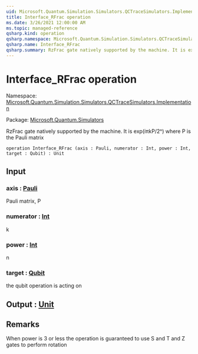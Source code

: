 ```yaml
---
uid: Microsoft.Quantum.Simulation.Simulators.QCTraceSimulators.Implementation.Interface_RFrac
title: Interface_RFrac operation
ms.date: 3/26/2021 12:00:00 AM
ms.topic: managed-reference
qsharp.kind: operation
qsharp.namespace: Microsoft.Quantum.Simulation.Simulators.QCTraceSimulators.Implementation
qsharp.name: Interface_RFrac
qsharp.summary: RzFrac gate natively supported by the machine. It is exp(iπkP/2ⁿ) where P is the Pauli matrix
---
```


# Interface_RFrac operation

Namespace: [Microsoft.Quantum.Simulation.Simulators.QCTraceSimulators.Implementation](xref:Microsoft.Quantum.Simulation.Simulators.QCTraceSimulators.Implementation)

Package: [Microsoft.Quantum.Simulators](https://nuget.org/packages/Microsoft.Quantum.Simulators)


RzFrac gate natively supported by the machine. It is exp(iπkP/2ⁿ) where P is the Pauli matrix

```qsharp
operation Interface_RFrac (axis : Pauli, numerator : Int, power : Int, target : Qubit) : Unit
```


## Input

### axis : [Pauli](xref:microsoft.quantum.lang-ref.pauli)

Pauli matrix, P


### numerator : [Int](xref:microsoft.quantum.lang-ref.int)

k


### power : [Int](xref:microsoft.quantum.lang-ref.int)

n


### target : [Qubit](xref:microsoft.quantum.lang-ref.qubit)

the qubit operation is acting on



## Output : [Unit](xref:microsoft.quantum.lang-ref.unit)



## Remarks

When power is 3 or less the operation is guaranteed to use S and T and Z gates to perform rotation